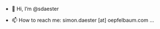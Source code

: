 - 👋 Hi, I’m @sdaester
<!-- - 👀 I’m interested in ...
- 🌱 I’m currently learning ...
- 💞️ I’m looking to collaborate on ... -->
- 📫 How to reach me: simon.daester [at] oepfelbaum.com ...

<!---
sdaester/sdaester is a ✨ special ✨ repository because its `README.md` (this file) appears on your GitHub profile.
You can click the Preview link to take a look at your changes.
--->
